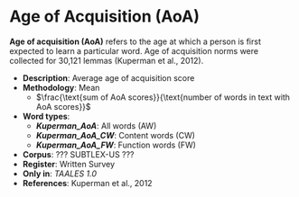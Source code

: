 # Age of Acquisition (AoA)
**Age of acquisition (AoA)** refers to the age at which a person is first expected to learn a particular word. Age of acquisition norms were collected for 30,121 lemmas (Kuperman et al., 2012).
- **Description**: Average age of acquisition score
- **Methodology**: Mean 
    - $\frac{\text{sum of AoA scores}}{\text{number of words in text with AoA scores}}$
- **Word types**:
    - ***Kuperman_AoA***: All words (AW)
    - ***Kuperman_AoA_CW***: Content words (CW)
    - ***Kuperman_AoA_FW***: Function words (FW)
- **Corpus**: ??? SUBTLEX-US ???
- **Register**: Written Survey
- **Only in**: *TAALES 1.0*
- **References**: Kuperman et al., 2012